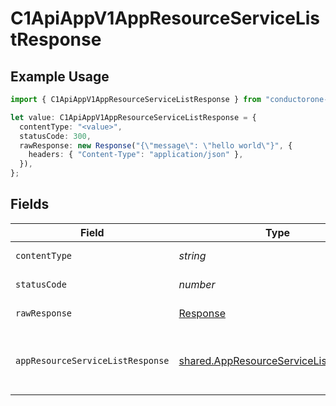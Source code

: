 # C1ApiAppV1AppResourceServiceListResponse

## Example Usage

```typescript
import { C1ApiAppV1AppResourceServiceListResponse } from "conductorone-sdk-typescript/sdk/models/operations";

let value: C1ApiAppV1AppResourceServiceListResponse = {
  contentType: "<value>",
  statusCode: 300,
  rawResponse: new Response("{\"message\": \"hello world\"}", {
    headers: { "Content-Type": "application/json" },
  }),
};
```

## Fields

| Field                                                                                                    | Type                                                                                                     | Required                                                                                                 | Description                                                                                              |
| -------------------------------------------------------------------------------------------------------- | -------------------------------------------------------------------------------------------------------- | -------------------------------------------------------------------------------------------------------- | -------------------------------------------------------------------------------------------------------- |
| `contentType`                                                                                            | *string*                                                                                                 | :heavy_check_mark:                                                                                       | HTTP response content type for this operation                                                            |
| `statusCode`                                                                                             | *number*                                                                                                 | :heavy_check_mark:                                                                                       | HTTP response status code for this operation                                                             |
| `rawResponse`                                                                                            | [Response](https://developer.mozilla.org/en-US/docs/Web/API/Response)                                    | :heavy_check_mark:                                                                                       | Raw HTTP response; suitable for custom response parsing                                                  |
| `appResourceServiceListResponse`                                                                         | [shared.AppResourceServiceListResponse](../../../sdk/models/shared/appresourceservicelistresponse.md)    | :heavy_minus_sign:                                                                                       | The AppResourceServiceListResponse message contains a list of results and a nextPageToken if applicable. |